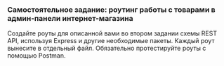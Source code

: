 ### Самостоятельное задание: роутинг работы с товарами в админ-панели интернет-магазина

Создайте роуты для описанной вами во втором задании схемы REST API, используя Express 
и другие необходимые пакеты. Каждый роут вынесите в отдельный файл. Обязательно 
протестируйте роуты с помощью Postman.